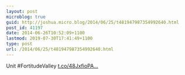 ```yaml
---
layout: post
microblog: true
guid: http://joshua.micro.blog/2014/06/25/t481947987354992640.html
post_id: 41197
date: 2014-06-26T10:52:09+1100
lastmod: 2019-07-30T17:41:49+1100
type: post
url: /2014/06/25/t481947987354992640.html
---
```

Unit #FortitudeValley [t.co/48JxfioPA...](http://t.co/48JxfioPAu)
